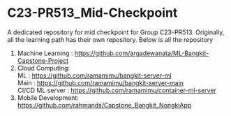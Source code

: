 # C23-PR513_Mid-Checkpoint

A dedicated repository for mid checkpoint for Group C23-PR513. Originally, all the learning path has their own repository. Below is all the repository

1. Machine Learning : https://github.com/argadewanata/ML-Bangkit-Capstone-Project
2. Cloud Computing:  
   ML : https://github.com/ramamimu/bangkit-server-ml  
   Main : https://github.com/ramamimu/bangkit-server-main  
   CI/CD ML server : https://github.com/ramamimu/container-ml-server
3. Mobile Development: https://github.com/rahmands/Capstone_Bangkit_NongkiApp
